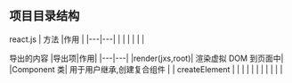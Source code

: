 ## 项目目录结构

react.js
| 方法 |作用 |
|---|---|
| | |
| | |

导出的内容
|导出项|作用|
|---|---|
|render(jxs,root)| 渲染虚拟 DOM 到页面中|
|Component 类| 用于用户继承,创建复合组件 |
| createElement |  |
| | |
| | |
| | |